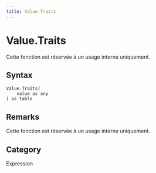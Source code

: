 ```yaml
---
title: Value.Traits
---
```


# Value.Traits


Cette fonction est réservée à un usage interne uniquement.


## Syntax

```powerquery
Value.Traits(
    value as any
) as table
```


## Remarks

Cette fonction est réservée à un usage interne uniquement.



## Category
Expression
